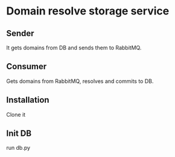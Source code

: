 # Domain resolve storage service

## Sender

It gets domains from DB and sends them to RabbitMQ.

## Consumer

Gets domains from RabbitMQ, resolves and commits to DB.

## Installation

Clone it

## Init DB

run db.py
